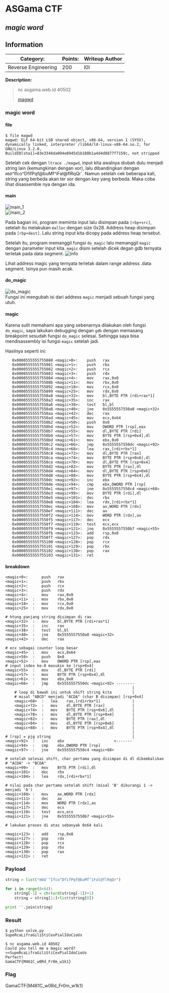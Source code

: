 # __ASGama CTF__ 
## _magic word_

## Information
**Category:** | **Points:** | **Writeup Author**
--- | --- | ---
Reverse Engineering | 200 | l0l

**Description:** 

> nc asgama.web.id 40502
>
> [magwd](./magwd)


### magic word

#### file
```
$ file magwd 
magwd: ELF 64-bit LSB shared object, x86-64, version 1 (SYSV), dynamically linked, interpreter /lib64/ld-linux-x86-64.so.2, for GNU/Linux 3.2.0, BuildID[sha1]=83e3346da094e8945d1b188b1a4d4d8877f7159c, not stripped
```

Setelah cek dengan `ltrace ./magwd`, input kita awalnya diubah dulu menjadi string lain (kemungkinan dengan xor), lalu dibandingkan dengan `mbO`^Ifco^DfifPqf@buMf^iFal@flRqQr`. Namun setelah cek beberapa kali, string yang berbeda akan ter xor dengan key yang berbeda. Maka coba lihat disassemble nya dengan ida.

#### main

![main_1](./images/main_1.png)  
![main_2](./images/main_2.png) 

Pada bagian ini, program meminta input lalu disimpan pada `[rbp+src]`, setelah itu melakukan `malloc` dengan size 0x28. Address heap disimpan pada `[rbp+dest]`. Lalu string input kita dicopy pada address heap tersebut.

Setelah itu, program memanggil fungsi `do_magic` lalu memanggil `magic` dengan parameter input kita.
`magic` disini setelah dicek degan gdb ternyata terletak pada data segment.
![info](./images/infomagic.png)

Lihat address magic yang ternyata terletak dalam range address .data segment. Isinya pun masih acak.

#### do_magic
![do_magic](./images/do_magic.png)  
Fungsi ini mengubah isi dari address `magic` menjadi sebuah fungsi yang utuh.

#### magic
Karena sulit memahami apa yang sebenarnya dilakukan oleh fungsi `do_magic`, saya lakukan debugging dengan `gdb` dengan memasang breakpoint sesudah fungsi `do_magic` selesai. Sehingga saya bisa mendisassembly isi fungsi `magic` setelah jadi.

Hasilnya seperti ini:

```
   0x0000555555755080 <magic+0>:	push   rax
   0x0000555555755081 <magic+1>:	push   rbx
   0x0000555555755082 <magic+2>:	push   rcx
   0x0000555555755083 <magic+3>:	push   rdx
   0x0000555555755084 <magic+4>:	mov    rax,0x0
   0x000055555575508b <magic+11>:	mov    rbx,0x0
   0x0000555555755092 <magic+18>:	mov    rcx,0x0
   0x0000555555755099 <magic+25>:	mov    rdx,0x0
   0x00005555557550a0 <magic+32>:	mov    bl,BYTE PTR [rdi+rax*1]
   0x00005555557550a3 <magic+35>:	inc    rax
   0x00005555557550a6 <magic+38>:	test   bl,bl
   0x00005555557550a8 <magic+40>:	jne    0x5555557550a0 <magic+32>
   0x00005555557550aa <magic+42>:	dec    rax
   0x00005555557550ad <magic+45>:	mov    ecx,0x64
   0x00005555557550b2 <magic+50>:	push   0x0
   0x00005555557550b4 <magic+52>:	mov    DWORD PTR [rsp],eax
   0x00005555557550b7 <magic+55>:	mov    dl,BYTE PTR [rdi]
   0x00005555557550b9 <magic+57>:	mov    BYTE PTR [rsp+0x4],dl
   0x00005555557550bd <magic+61>:	mov    ebx,0x0
   0x00005555557550c2 <magic+66>:	jmp    0x5555557550dc <magic+92>
   0x00005555557550c4 <magic+68>:	lea    rax,[rdi+rbx*1]
   0x00005555557550c8 <magic+72>:	mov    dl,BYTE PTR [rax]
   0x00005555557550ca <magic+74>:	mov    BYTE PTR [rsp+0x6],dl
   0x00005555557550ce <magic+78>:	mov    dl,BYTE PTR [rsp+0x4]
   0x00005555557550d2 <magic+82>:	mov    BYTE PTR [rax],dl
   0x00005555557550d4 <magic+84>:	mov    dl,BYTE PTR [rsp+0x6]
   0x00005555557550d8 <magic+88>:	mov    BYTE PTR [rsp+0x4],dl
   0x00005555557550dc <magic+92>:	inc    ebx
   0x00005555557550de <magic+94>:	cmp    ebx,DWORD PTR [rsp]
   0x00005555557550e1 <magic+97>:	jne    0x5555557550c4 <magic+68>
   0x00005555557550e3 <magic+99>:	mov    BYTE PTR [rdi],dl
   0x00005555557550e5 <magic+101>:	dec    rbx
   0x00005555557550e8 <magic+104>:	lea    rdx,[rdi+rbx*1]
   0x00005555557550ec <magic+108>:	mov    ax,WORD PTR [rdx]
   0x00005555557550ef <magic+111>:	dec    ax
   0x00005555557550f2 <magic+114>:	mov    WORD PTR [rdx],ax
   0x00005555557550f5 <magic+117>:	dec    ecx
   0x00005555557550f7 <magic+119>:	test   ecx,ecx
   0x00005555557550f9 <magic+121>:	jne    0x5555557550b7 <magic+55>
   0x00005555557550fb <magic+123>:	add    rsp,0x8
   0x00005555557550ff <magic+127>:	pop    rdx
   0x0000555555755100 <magic+128>:	pop    rcx
   0x0000555555755101 <magic+129>:	pop    rbx
   0x0000555555755102 <magic+130>:	pop    rax
   0x0000555555755103 <magic+131>:	ret    
```

#### breakdown
```
<magic+0>:  	push   rax
<magic+1>:  	push   rbx
<magic+2>:  	push   rcx
<magic+3>:  	push   rdx
<magic+4>:  	mov    rax,0x0
<magic+11>  :	mov    rbx,0x0
<magic+18>  :	mov    rcx,0x0
<magic+25>  :	mov    rdx,0x0

# htung panjang string disimpan di rax
<magic+32>  :	mov    bl,BYTE PTR [rdi+rax*1]
<magic+35>  :	inc    rax
<magic+38>  :	test   bl,bl
<magic+40>  :	jne    0x5555557550a0 <magic+32>
<magic+42>  :	dec    rax

# ecx sebagai counter loop besar
<magic+45>  :	mov    ecx,0x64
<magic+50>  :	push   0x0
<magic+52>  :	mov    DWORD PTR [rsp],eax
# input index ke-0 masukin ke [rsp+0x4]
<magic+55>  :	mov    dl,BYTE PTR [rdi]
<magic+57>  :	mov    BYTE PTR [rsp+0x4],dl
<magic+61>  :	mov    ebx,0x0
<magic+66>  :	jmp    0x5555557550dc <magic+92> --------
                                                        |
    # loop di bawah ini untuk shift string kita         |  
    # misal "ABCD" menjadi "ACDA" (char B disimpan) [rsp+0x4]
    <magic+68>  :	lea    rax,[rdi+rbx*1]              |
    <magic+72>  :	mov    dl,BYTE PTR [rax]            |
    <magic+74>  :	mov    BYTE PTR [rsp+0x6],dl        |
    <magic+78>  :	mov    dl,BYTE PTR [rsp+0x4]        |
    <magic+82>  :	mov    BYTE PTR [rax],dl            |
    <magic+84>  :	mov    dl,BYTE PTR [rsp+0x6]        |
    <magic+88>  :	mov    BYTE PTR [rsp+0x4],dl        |
                                                        |
# [rsp] = pjg string                                    |
<magic+92>  :	inc    ebx                      <-------
<magic+94>  :	cmp    ebx,DWORD PTR [rsp]
<magic+97>  :	jne    0x5555557550c4 <magic+68>

# setelah selesai shift, char pertama yang disimpan di dl dikembalikan
# "ACDA" -> "BCDA"
<magic+99>  :	mov    BYTE PTR [rdi],dl
<magic+101> :	dec    rbx
<magic+104> :	lea    rdx,[rdi+rbx*1]

# nilai pada char pertama setelah shift (misal 'B' dikurangi 1 -> menjadi 'A')
<magic+108> :	mov    ax,WORD PTR [rdx]
<magic+111> :	dec    ax
<magic+114> :	mov    WORD PTR [rdx],ax
<magic+117> :	dec    ecx
<magic+119> :	test   ecx,ecx
<magic+121> :	jne    0x5555557550b7 <magic+55>

# lakukan proses di atas sebanyak 0x64 kali

<magic+123> :	add    rsp,0x8
<magic+127> :	pop    rdx
<magic+128> :	pop    rcx
<magic+129> :	pop    rbx
<magic+130> :	pop    rax
<magic+131> :	ret   
```

### Payload
```py
string = list("mbO`^Ifco^DfifPqf@buMf^iFal@flRqQr")

for i in range(0x64):
    string[-1] = chr(ord(string[-1])+1)
    string = string[1:]+list(string[0])

print ''.join(string)
```

### Result
```
$ python solve.py
SupeRcaLifraGiliStiCexPialIdoCioUs
```


```
$ nc asgama.web.id 40502
Could you tell me a magic word?
>>SupeRcaLifraGiliStiCexPialIdoCioUs
Perfect!
GamaCTF{M461C_w0Rd_Fr0m_w1k1}
```
### Flag
GamaCTF{M461C_w0Rd_Fr0m_w1k1}